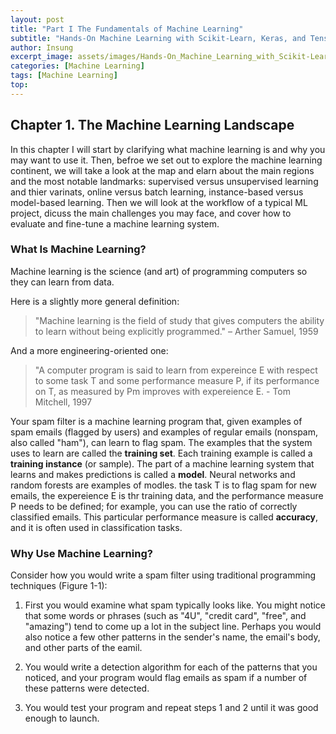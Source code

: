```yaml
---
layout: post
title: "Part I The Fundamentals of Machine Learning"
subtitle: "Hands-On Machine Learning with Scikit-Learn, Keras, and TensorFlow, 3rd Edition"
author: Insung
excerpt_image: assets/images/Hands-On_Machine_Learning_with_Scikit-Learn_Keras_and_Tensorflow_-_Aurelien_Geron.jpg
categories: [Machine Learning]
tags: [Machine Learning]
top:
---
```

## Chapter 1. The Machine Learning Landscape

In this chapter I will start by clarifying what machine learning is and why you may want to use it.
Then, befroe we set out to explore the machine learning continent, we will take a look at the map and elarn about the main regions and the most notable landmarks: supervised versus unsupervised learning and thier varinats, online versus batch learning, instance-based versus model-based learning. Then we will look at the workflow of a typical ML project, dicuss the main challenges you may face, and cover how to evaluate and fine-tune a machine learning system.

### What Is Machine Learning?

Machine learning is the science (and art) of programming computers so they can learn from data.

Here is a slightly more general definition:

> "Machine learning is the field of study that gives computers the ability to learn without being explicitly programmed." – Arther Samuel, 1959

And a more engineering-oriented one:

> "A computer program is said to learn from expereince E with respect to some task T and some performance measure P, if its performance on T, as measured by Pm improves with expereience E. - Tom Mitchell, 1997

Your spam filter is a machine learning program that, given examples of spam emails (flagged by users) and examples of regular emails (nonspam, also called "ham"), can learn to flag spam. The examples that the system uses to learn are called the **training set**. Each training example is called a **training instance** (or sample). The part of a machine learning system that learns and makes predictions is called a **model**. Neural networks and random forests are examples of modles. the task T is to flag spam for new emails, the expereience E is thr training data, and the performance measure P needs to be defined; for example, you can use the ratio of correctly classified emails. This particular performance measure is called **accuracy**, and it is often used in classification tasks.

### Why Use Machine Learning?

Consider how you would write a spam filter using traditional programming techniques (Figure 1-1):

1. First you would examine what spam typically looks like. You might notice that some words or phrases (such as "4U", "credit card", "free", and "amazing") tend to come up a lot in the subject line. Perhaps you would also notice a few other patterns in the sender's name, the email's body, and other parts of the eamil.

2. You would write a detection algorithm for each of the patterns that you noticed, and your program would flag emails as spam if a number of these patterns were detected.

3. You would test your program and repeat steps 1 and 2 until it was good enough to launch.

